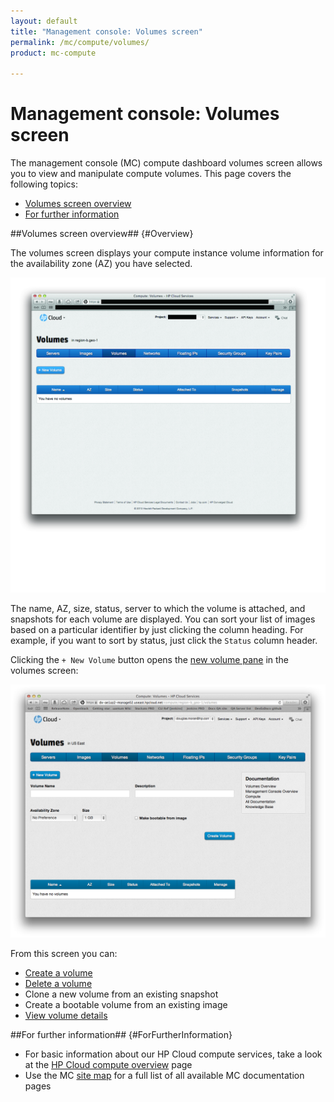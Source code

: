 ```yaml
---
layout: default
title: "Management console: Volumes screen"
permalink: /mc/compute/volumes/
product: mc-compute

---
```

# Management console: Volumes screen

The management console (MC) compute dashboard volumes screen allows you to view and manipulate compute volumes.  This page covers the following topics:

* [Volumes screen overview](#Overview)
* [For further information](#ForFurtherInformation)

##Volumes screen overview## {#Overview}

The volumes screen displays your compute instance volume information for the availability zone (AZ) you have selected.

<img src="media/volumes-main.jpg" width="580" alt="" />

The name, AZ, size, status, server to which the volume is attached, and snapshots for each volume are displayed.  You can sort your list of images based on a particular identifier by just clicking the column heading.  For example, if you want to sort by status, just click the `Status` column header.

Clicking the `+ New Volume` button opens the [new volume pane](/mc/compute/volumes/manage#Creating) in the volumes screen:

<img src="media/volumes-create-pane.png" width="580" alt="" />

From this screen you can:

* [Create a volume](/mc/compute/volumes/manage#Creating)
* [Delete a volume](/mc/compute/volumes/manage#Deleting)
* Clone a new volume from an existing snapshot
* Create a bootable volume from an existing image
* [View volume details](/mc/compute/volumes/manage#Viewing)


##For further information## {#ForFurtherInformation}

* For basic information about our HP Cloud compute services, take a look at the [HP Cloud compute overview](/compute/) page
* Use the MC [site map](/mc/sitemap) for a full list of all available MC documentation pages